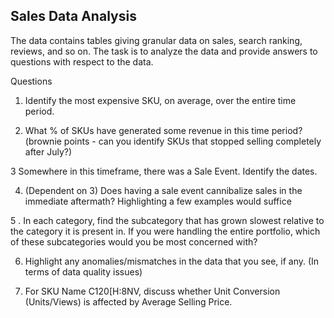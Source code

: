 ## Sales Data Analysis 
The data contains tables giving granular data on sales, search ranking, reviews, and so on. The task is  to analyze the data and provide answers to questions with respect to the data.

Questions 



1. Identify the most expensive SKU, on average, over the entire time period.
  
2. What % of SKUs have generated some revenue in this time period? (brownie points - can you identify SKUs that stopped selling completely after July?)

3 Somewhere in this timeframe, there was a Sale Event. Identify the dates.

4. (Dependent on 3) Does having a sale event cannibalize sales in the immediate aftermath? Highlighting a few examples would suffice 

5 . In each category, find the subcategory that has grown slowest relative to the category it is present in. If you were handling the entire portfolio, which of these subcategories would you be most concerned with?

6. Highlight any anomalies/mismatches in the data that you see, if any. (In terms of data quality issues)

7. For SKU Name C120[H:8NV, discuss whether Unit Conversion (Units/Views) is affected by Average Selling Price.
